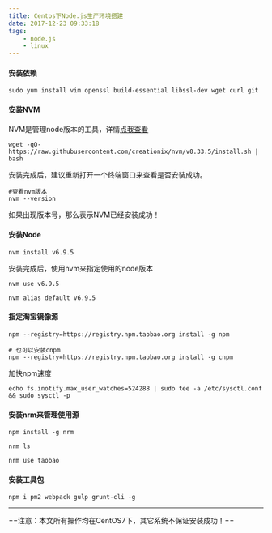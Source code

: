 ```yaml
---
title: Centos下Node.js生产环境搭建
date: 2017-12-23 09:33:18
tags: 
    - node.js 
    - linux
---
```


#### 安装依赖

```
sudo yum install vim openssl build-essential libssl-dev wget curl git
```

#### 安装NVM
NVM是管理node版本的工具，详情[点我查看](https://github.com/creationix/nvm)

```
wget -qO- https://raw.githubusercontent.com/creationix/nvm/v0.33.5/install.sh | bash
```
安装完成后，建议重新打开一个终端窗口来查看是否安装成功。


```
#查看nvm版本
nvm --version
```
如果出现版本号，那么表示NVM已经安装成功！

#### 安装Node

```
nvm install v6.9.5
```
安装完成后，使用nvm来指定使用的node版本

```
nvm use v6.9.5

nvm alias default v6.9.5
```

#### 指定淘宝镜像源

```
npm --registry=https://registry.npm.taobao.org install -g npm

# 也可以安装cnpm
npm --registry=https://registry.npm.taobao.org install -g cnpm
```
加快npm速度
```
echo fs.inotify.max_user_watches=524288 | sudo tee -a /etc/sysctl.conf && sudo sysctl -p
```
#### 安装nrm来管理使用源
```
npm install -g nrm

nrm ls

nrm use taobao
```


#### 安装工具包
```
npm i pm2 webpack gulp grunt-cli -g
```
---
==注意：本文所有操作均在CentOS7下，其它系统不保证安装成功！==